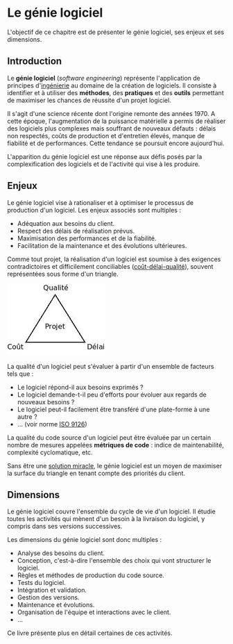 # Le génie logiciel

L'objectif de ce chapitre est de présenter le génie logiciel, ses enjeux et ses dimensions.

## Introduction

Le **génie logiciel** (*software engineering*) représente l'application de principes d'[ingénierie](https://fr.wikipedia.org/wiki/Ing%C3%A9nierie) au domaine de la création de logiciels. Il consiste à identifier et à utiliser des **méthodes**, des **pratiques** et des **outils** permettant de maximiser les chances de réussite d'un projet logiciel.

Il s'agit d'une science récente dont l'origine remonte des années 1970. A cette époque, l'augmentation de la puissance matérielle a permis de réaliser des logiciels plus complexes mais souffrant de nouveaux défauts : délais non respectés, coûts de production et d'entretien élevés, manque de fiabilité et de performances. Cette tendance se poursuit encore aujourd'hui.

L'apparition du génie logiciel est une réponse aux défis posés par la complexification des logiciels et de l'activité qui vise à les produire.

## Enjeux

Le génie logiciel vise à rationaliser et à optimiser le processus de production d'un logiciel. Les enjeux associés sont multiples :

* Adéquation aux besoins du client.
* Respect des délais de réalisation prévus.
* Maximisation des performances et de la fiabilité.
* Facilitation de la maintenance et des évolutions ultérieures.

Comme tout projet, la réalisation d'un logiciel est soumise à des exigences contradictoires et difficilement conciliables ([coût-délai-qualité](http://www.geek-directeur-technique.com/2009/07/10/le-triangle-qualite-cout-delai)), souvent représentées sous forme d'un triangle.

![](../images/triangle-qualite-cout-delai.jpg)

La qualité d'un logiciel peut s'évaluer à partir d'un ensemble de facteurs tels que :

* Le logiciel répond-il aux besoins exprimés ?
* Le logiciel demande-t-il peu d'efforts pour évoluer aux regards de nouveaux besoins ?
* Le logiciel peut-il facilement être transféré d'une plate-forme à une autre ?
* ... (voir norme [ISO 9126](http://fr.wikipedia.org/wiki/ISO_9126))

La qualité du code source d'un logiciel peut être évaluée par un certain nombre de mesures appelées **métriques de code** : indice de maintenabilité, complexité cyclomatique, etc.

Sans être une [solution miracle](https://fr.wikipedia.org/wiki/Pas_de_balle_en_argent), le génie logiciel est un moyen de maximiser la surface du triangle en tenant compte des priorités du client.

## Dimensions

Le génie logiciel couvre l'ensemble du cycle de vie d'un logiciel. Il étudie toutes les activités qui mènent d'un besoin à la livraison du logiciel, y compris dans ses versions successives.

Les dimensions du génie logiciel sont donc multiples :

* Analyse des besoins du client.
* Conception, c'est-à-dire l'ensemble des choix qui vont structurer le logiciel.
* Règles et méthodes de production du code source.
* Tests du logiciel.
* Intégration et validation.
* Gestion des versions.
* Maintenance et évolutions.
* Organisation de l'équipe et interactions avec le client.
* ...

Ce livre présente plus en détail certaines de ces activités. 
